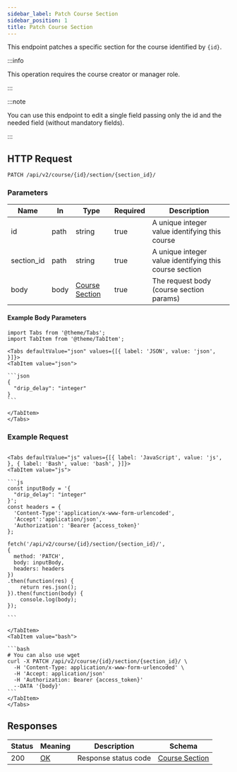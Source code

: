 ```yaml
---
sidebar_label: Patch Course Section
sidebar_position: 1
title: Patch Course Section
---
```


This endpoint patches a specific section for the course identified by `{id}`.

:::info

This operation requires the course creator or manager role.

:::

:::note

You can use this endpoint to edit a single field passing only the id and the needed field (without mandatory fields).

:::

## HTTP Request

`PATCH /api/v2/course/{id}/section/{section_id}/`

### Parameters

| Name       | In   | Type                                                           | Required | Description                                            |
|------------|------|----------------------------------------------------------------|----------|--------------------------------------------------------|
| id         | path | string                                                         | true     | A unique integer value identifying this course         |
| section_id | path | string                                                         | true     | A unique integer value identifying this course section |
| body       | body | [Course Section](/docs/apireference/v2/schemas/course_section) | true     | The request body (course section params)               |

#### Example Body Parameters

````mdx-code-block
import Tabs from '@theme/Tabs';
import TabItem from '@theme/TabItem';

<Tabs defaultValue="json" values={[{ label: 'JSON', value: 'json', }]}>
<TabItem value="json">

```json
{
  "drip_delay": "integer"
}
```

</TabItem>
</Tabs>
````

### Example Request

````mdx-code-block

<Tabs defaultValue="js" values={[{ label: 'JavaScript', value: 'js', }, { label: 'Bash', value: 'bash', }]}>
<TabItem value="js">

```js
const inputBody = '{
  "drip_delay": "integer"
}';
const headers = {
  'Content-Type':'application/x-www-form-urlencoded',
  'Accept':'application/json',
  'Authorization': 'Bearer {access_token}'
};

fetch('/api/v2/course/{id}/section/{section_id}/',
{
  method: 'PATCH',
  body: inputBody,
  headers: headers
})
.then(function(res) {
    return res.json();
}).then(function(body) {
    console.log(body);
});

```

</TabItem>
<TabItem value="bash">

```bash
# You can also use wget
curl -X PATCH /api/v2/course/{id}/section/{section_id}/ \
  -H 'Content-Type: application/x-www-form-urlencoded' \
  -H 'Accept: application/json'
  -H 'Authorization: Bearer {access_token}'
  --DATA '{body}'
```
</TabItem>
</Tabs>
````

## Responses

| Status | Meaning                                                 | Description          | Schema                                                         |
|--------|---------------------------------------------------------|----------------------|----------------------------------------------------------------|
| 200    | [OK](https://tools.ietf.org/html/rfc7231#section-6.3.1) | Response status code | [Course Section](/docs/apireference/v2/schemas/course_section) |
